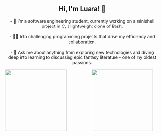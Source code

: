 
<!DOCTYPE html>
<html lang="en">
<head>
    <meta charset="UTF-8">
    <meta name="viewport" content="width=device-width, initial-scale=1.0">
</head>
<body>
    <h2 style="text-align: center;">Hi, I'm Luara! 👋</h2>
    <p style="text-align: center;">
        - 🔭 I’m a software engineering  student, currently working on a minishell project in C, a lightweight clone of Bash.
        <br>
        </br>
    - 👩‍💻 Into challenging programming projects that drive my efficiency and collaboration.
        <br>
        </br>
    - 📖 Ask me about anything from exploring new technologies and diving deep into learning to discussing epic fantasy literature - one of my oldest passions.
    </p>
    <a href="https://github.com/luaraggio/github-readme-stats">
      <img height="200" align="center" src="https://github-readme-stats.vercel.app/api?username=luaraggio&theme=radical" style="margin-right: 40px;" />
    </a>
    &nbsp; <!-- Espaço em branco --> 
    &nbsp; <!-- Espaço em branco --> 
    &nbsp; <!-- Espaço em branco -->
    &nbsp; <!-- Espaço em branco -->
    &nbsp; <!-- Espaço em branco -->
    <a href="https://github.com/luaraggio">
      <img height="200" align="center" src="https://github-readme-stats.vercel.app/api/top-langs?username=luaraggio&theme=radical&layout=compact&langs_count=8&card_width=320" />
    </a>
</body>
</html>


